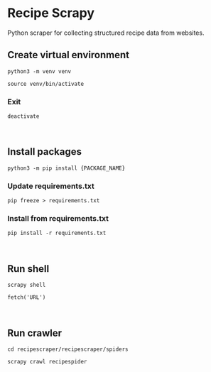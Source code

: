 # Recipe Scrapy

Python scraper for collecting structured recipe data from websites.

## Create virtual environment

```shell
python3 -m venv venv
```

```shell
source venv/bin/activate
```

### Exit

```shell
deactivate
```

<br />

## Install packages

```shell
python3 -m pip install {PACKAGE_NAME}
```

### Update requirements.txt

```shell
pip freeze > requirements.txt
```

### Install from requirements.txt

```shell
pip install -r requirements.txt
```

<br />

## Run shell

```shell
scrapy shell
```

```shell
fetch('URL')
```

<br />

## Run crawler

```shell
cd recipescraper/recipescraper/spiders
```

```shell
scrapy crawl recipespider
```
